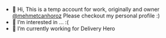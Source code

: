 - 👋 Hi, This is a temp account for work, originally and owner [@mehmetcanhoroz](https://github.com/mehmetcanhoroz) Please checkout my personal profile :)
- 👀 I’m interested in ... :(
- 🏢 I’m currently working for Delivery Hero

<!---
mehcan-dh/mehcan-dh is a ✨ special ✨ repository because its `README.md` (this file) appears on your GitHub profile.
You can click the Preview link to take a look at your changes.
--->
